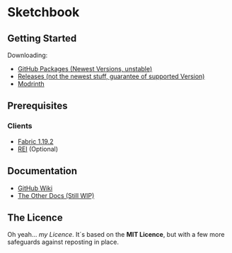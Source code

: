 # Sketchbook

## Getting Started

Downloading:
* [GitHub Packages  (Newest Versions, unstable)](https://github.com/schnow265/Sketchbook/packages/)
* [Releases  (not the newest stuff, guarantee of supported Version)](https://github.com/schnow265/Sketchbook/releases)
* [Modrinth](https://modrinth.com/mod/sketchbook)


## Prerequisites
### Clients

* [Fabric 1.19.2](https://fabricmc.net/use/installer/)
* [REI](https://modrinth.com/mod/rei) (Optional)

## Documentation

* [GitHub Wiki](https://github.com/schnow265/sketchbook/wiki)
* [The Other Docs (Still WIP)](https://github.com/schnow265/Sketchbook/docs/readme.md)

## The Licence
Oh yeah... _my Licence_. It´s based on the __MIT Licence__, but with a few more safeguards against reposting in place.
